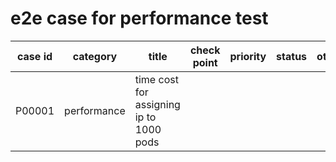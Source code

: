 # e2e case for performance test

| case id | category  | title | check point   | priority | status | other |
|---------|-----------|-----------------------|----------|--------|-------|-------|
| P00001  | performance| time cost for assigning ip to 1000 pods | | | | |